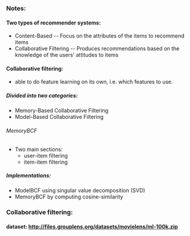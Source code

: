### Notes:
#### Two types of recommender systems:
- Content-Based
-- Focus on the attributes of the items to recommend items
- Collaborative Filtering
-- Produces recommendations based on the knowledge of the users' attitudes to items
#### Collaborative filtering:
- able to do feature learning on its own, i.e. which features to use.
##### Divided into two categories:
- Memory-Based Collaborative Filtering
- Model-Based Collaborative Filtering
###### MemoryBCF
- Two main sections:
    - user-item filtering
    - item-item filtering


##### Implementations:
- ModelBCF using singular value decomposition (SVD)
- MemoryBCF by computing cosine-similarity

### Collaborative filtering:
#### dataset: http://files.grouplens.org/datasets/movielens/ml-100k.zip 
